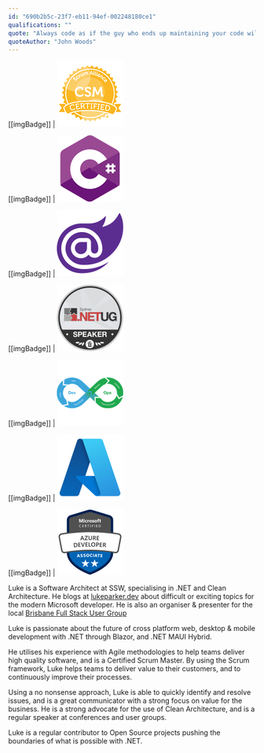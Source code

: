 ```yaml
---
id: "690b2b5c-23f7-eb11-94ef-002248180ce1"
qualifications: ""
quote: "Always code as if the guy who ends up maintaining your code will be a violent psychopath who knows where you live"
quoteAuthor: "John Woods"
---
```


[[imgBadge]]
| ![CSM_Badge](../badges/Certification-scrumalliance-master.png)

[[imgBadge]]
| ![C#](../badges/Developer-c-sharp.png)

[[imgBadge]]
| ![Blazor](../badges/Developer-blazor.png)

[[imgBadge]]
| ![User Group Presenter](../badges/Event-ug-sydney.png)

[[imgBadge]]
| ![Dev Ops](../badges/Developer-devops.png)

[[imgBadge]]
| ![Azure](../badges/Business-microsoft-azure.png)

[[imgBadge]]
| ![Microsoft Certified: Azure Developer Associate](../badges/Certification-microsoft-azure-developer-associate.png)

Luke is a Software Architect at SSW, specialising in .NET and Clean Architecture. He blogs at [lukeparker.dev](https://lukeparker.dev) about difficult or exciting topics for the modern Microsoft developer. He is also an organiser & presenter for the local [Brisbane Full Stack User Group](https://www.ssw.com.au/ssw/NETUG/Brisbane.aspx)

Luke is passionate about the future of cross platform web, desktop & mobile development with .NET through Blazor, and .NET MAUI Hybrid.

He utilises his experience with Agile methodologies to help teams deliver high quality software, and is a Certified Scrum Master. By using the Scrum framework, Luke helps teams to deliver value to their customers, and to continuously improve their processes.

Using a no nonsense approach, Luke is able to quickly identify and resolve issues, and is a great communicator with a strong focus on value for the business. He is a strong advocate for the use of Clean Architecture, and is a regular speaker at conferences and user groups.

Luke is a regular contributor to Open Source projects pushing the boundaries of what is possible with .NET.